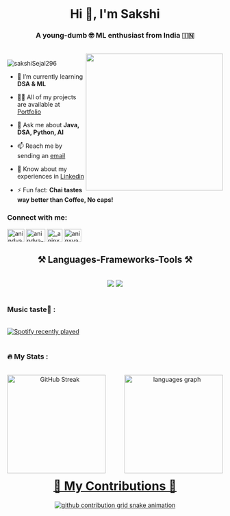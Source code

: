 <h1 align="center">Hi 👋, I'm Sakshi</h1>
<h3 align="center">A young-dumb 🤓 ML enthusiast from India 🇮🇳</h3>
<br/>
<img align="right" width="320" src="https://i.imgflip.com/65efzo.gif"  />
<p align="left"> <img src="https://komarev.com/ghpvc/?username=sakshiSejal296&label=Profile%20views&color=ff69b4&style=flat" alt="sakshiSejal296" /> </p>

- 🌱 I’m currently learning **DSA & ML**

- 👨‍💻 All of my projects are available at [Portfolio](https://aninxya07.github.io/Portfolio/)

- 💬 Ask me about **Java, DSA, Python, AI**

- 📫 Reach me by sending an [email](mailto:sejalsakshi29606@gmail.com)

- 📄 Know about my experiences in [Linkedin](https://www.linkedin.com/in/sakshi-priya-878b19258/)

- ⚡ Fun fact: **Chai tastes way better than Coffee, No caps!**

<h3 align="left">Connect with me:</h3>
<p align="left">
<a href="https://linkedin.com/in/sakshi-priya-878b19258" target="blank"><img align="center" src="https://raw.githubusercontent.com/rahuldkjain/github-profile-readme-generator/master/src/images/icons/Social/linked-in-alt.svg" alt="anindyadolui" height="30" width="40" /></a>
<a href="https://fb.com/anindya-dolui-100086784511653" target="blank"><img align="center" src="https://raw.githubusercontent.com/rahuldkjain/github-profile-readme-generator/master/src/images/icons/Social/facebook.svg" alt="anindya-dolui-100086784511653" height="30" width="45" /></a>
<a href="https://instagram.com/_.sezz06" target="blank"><img align="center" src="https://raw.githubusercontent.com/rahuldkjain/github-profile-readme-generator/master/src/images/icons/Social/instagram.svg" alt="_aninxya.07" height="30" width="36" /></a>
<a href="https://www.leetcode.com/_sezz06" target="blank"><img align="center" src="https://raw.githubusercontent.com/rahuldkjain/github-profile-readme-generator/master/src/images/icons/Social/leet-code.svg" alt="aninxya07" height="30" width="40" /></a>
</p>

<h2 align="center">⚒️ Languages-Frameworks-Tools ⚒️</h2>
<br/>
<div align="center">
    <img src="https://skillicons.dev/icons?i=aws,cpp,java,git,mongodb,html,css,javascript,react,tailwind" />
    <img src="https://skillicons.dev/icons?i=ps,xd,figma,python,pytorch,anaconda,tensorflow,vscode,github,dotnet" /><br>
</div>

</br>

<h3 align="left">   Music taste💚 :</h3>
<br/>
<!-- <img src="https://spotify-recently-played-readme.vercel.app/api?user=31cn5nqorrixlwikwa372aegnez4" /> -->
<div align="left">
  <a href="https://open.spotify.com/user/31cn5nqorrixlwikwa372aegnez4">
    <img src="https://spotify-recently-played-readme.vercel.app/api?user=31knnvoet6ju34ciqomm2m2x4zk4?si=sv0S5m8WQLizoZ8SjuSiJg&count=3" alt="Spotify recently played" />
  </a>
</div>
<br/>

<h3 align="left">🔥   My Stats :</h3>
<br/>
<div align="center">
   <a href="https://git.io/streak-stats"><img src="https://streak-stats.demolab.com?user=sakshiSejal296&theme=dracula&border_radius=5.6&card_width=320" alt="GitHub Streak" height="230" align="left"/>
  <img src="https://github-readme-stats.vercel.app/api/top-langs?username=aninxya07&locale=en&hide_title=false&layout=compact&card_width=230&langs_count=5&theme=dracula&hide_border=false" height="230" alt="languages graph" align="right"/>
    <br/>
</div>

<div align="center">
    <br/><br/><br/><br/><br/><br/><br/><br/><br/><br/><br/>
    <h1>🐍 My Contributions 🐍</h1>
    <picture>
      <source
        media="(prefers-color-scheme: dark)"
        srcset="https://raw.githubusercontent.com/platane/snk/output/github-contribution-grid-snake-dark.svg" />
      <source
        media="(prefers-color-scheme: light)"
        srcset="https://raw.githubusercontent.com/sakshiSejal296/snk/output/github-contribution-grid-snake.svg" />
      <img
        alt="github contribution grid snake animation"
        src="https://raw.githubusercontent.com/sakshiSejal296/snk/output/github-contribution-grid-snake.svg" />
    </picture>
</div>

